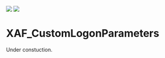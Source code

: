 <!-- default badges list -->
![](https://img.shields.io/endpoint?url=https://codecentral.devexpress.com/api/v1/VersionRange/587734441/22.2.3%2B)
[![](https://img.shields.io/badge/📖_How_to_use_DevExpress_Examples-e9f6fc?style=flat-square)](https://docs.devexpress.com/GeneralInformation/403183)
<!-- default badges end -->
# XAF_CustomLogonParameters


Under constuction.
